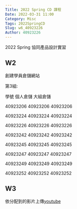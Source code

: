 ```yaml
---
Title: 2022 Spring CD 課程
Date: 2022-03-31 11:00
Category: Misc
Tags: 2022SpringCD
Slug: w6_40923226
Author: 40923226
---
```


2022 Spring 協同產品設計實習

<!-- PELICAN_END_SUMMARY -->

W2
----
創建學員倉儲網站

第3組:

學號	個人倉儲	大組倉儲

40923206    40923206    40923206

40923224    40923224    40923224

40923226    40923226    40923226

40923242    40923242    40923242

40923245    40923245    40923245

40923247    40923247    40923247

40923249    40923249    40923249

40923252    40923252    40923252

W3
----
依分配到的影片上傳[youtube]

[youtube]:https://www.youtube.com/watch?v=nNEN0I_CO2w